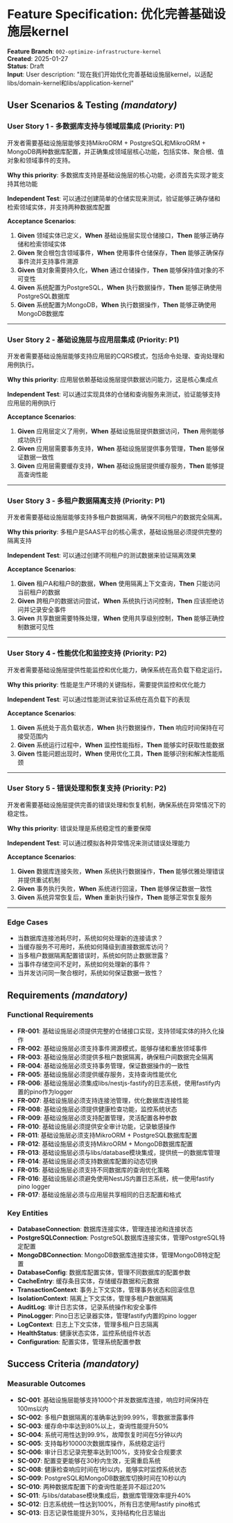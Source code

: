 # Feature Specification: 优化完善基础设施层kernel

**Feature Branch**: `002-optimize-infrastructure-kernel`  
**Created**: 2025-01-27  
**Status**: Draft  
**Input**: User description: "现在我们开始优化完善基础设施层kernel，以适配libs/domain-kernel和libs/application-kernel"

## User Scenarios & Testing _(mandatory)_

### User Story 1 - 多数据库支持与领域层集成 (Priority: P1)

开发者需要基础设施层能够支持MikroORM + PostgreSQL和MikroORM + MongoDB两种数据库配置，并正确集成领域层核心功能，包括实体、聚合根、值对象和领域事件的支持。

**Why this priority**: 多数据库支持是基础设施层的核心功能，必须首先实现才能支持其他功能

**Independent Test**: 可以通过创建简单的仓储实现来测试，验证能够正确存储和检索领域实体，并支持两种数据库配置

**Acceptance Scenarios**:

1. **Given** 领域实体已定义，**When** 基础设施层实现仓储接口，**Then** 能够正确存储和检索领域实体
2. **Given** 聚合根包含领域事件，**When** 使用事件仓储保存，**Then** 能够正确保存事件流并支持事件溯源
3. **Given** 值对象需要持久化，**When** 通过仓储操作，**Then** 能够保持值对象的不可变性
4. **Given** 系统配置为PostgreSQL，**When** 执行数据操作，**Then** 能够正确使用PostgreSQL数据库
5. **Given** 系统配置为MongoDB，**When** 执行数据操作，**Then** 能够正确使用MongoDB数据库

---

### User Story 2 - 基础设施层与应用层集成 (Priority: P1)

开发者需要基础设施层能够支持应用层的CQRS模式，包括命令处理、查询处理和用例执行。

**Why this priority**: 应用层依赖基础设施层提供数据访问能力，这是核心集成点

**Independent Test**: 可以通过实现具体的仓储和查询服务来测试，验证能够支持应用层的用例执行

**Acceptance Scenarios**:

1. **Given** 应用层定义了用例，**When** 基础设施层提供数据访问，**Then** 用例能够成功执行
2. **Given** 应用层需要事务支持，**When** 基础设施层提供事务管理，**Then** 能够保证数据一致性
3. **Given** 应用层需要缓存支持，**When** 基础设施层提供缓存服务，**Then** 能够提高查询性能

---

### User Story 3 - 多租户数据隔离支持 (Priority: P1)

开发者需要基础设施层能够支持多租户数据隔离，确保不同租户的数据完全隔离。

**Why this priority**: 多租户是SAAS平台的核心需求，基础设施层必须提供完整的隔离支持

**Independent Test**: 可以通过创建不同租户的测试数据来验证隔离效果

**Acceptance Scenarios**:

1. **Given** 租户A和租户B的数据，**When** 使用隔离上下文查询，**Then** 只能访问当前租户的数据
2. **Given** 跨租户的数据访问尝试，**When** 系统执行访问控制，**Then** 应该拒绝访问并记录安全事件
3. **Given** 共享数据需要特殊处理，**When** 使用共享级别控制，**Then** 能够正确控制数据可见性

---

### User Story 4 - 性能优化和监控支持 (Priority: P2)

开发者需要基础设施层提供性能监控和优化能力，确保系统在高负载下稳定运行。

**Why this priority**: 性能是生产环境的关键指标，需要提供监控和优化能力

**Independent Test**: 可以通过性能测试来验证系统在高负载下的表现

**Acceptance Scenarios**:

1. **Given** 系统处于高负载状态，**When** 执行数据操作，**Then** 响应时间保持在可接受范围内
2. **Given** 系统运行过程中，**When** 监控性能指标，**Then** 能够实时获取性能数据
3. **Given** 性能问题出现时，**When** 使用优化工具，**Then** 能够识别和解决性能瓶颈

---

### User Story 5 - 错误处理和恢复支持 (Priority: P2)

开发者需要基础设施层提供完善的错误处理和恢复机制，确保系统在异常情况下的稳定性。

**Why this priority**: 错误处理是系统稳定性的重要保障

**Independent Test**: 可以通过模拟各种异常情况来测试错误处理能力

**Acceptance Scenarios**:

1. **Given** 数据库连接失败，**When** 系统执行数据操作，**Then** 能够优雅处理错误并提供重试机制
2. **Given** 事务执行失败，**When** 系统进行回滚，**Then** 能够保证数据一致性
3. **Given** 系统异常恢复后，**When** 重新执行操作，**Then** 能够正常恢复服务

---

### Edge Cases

- 当数据库连接池耗尽时，系统如何处理新的连接请求？
- 当缓存服务不可用时，系统如何降级到直接数据库访问？
- 当多租户数据隔离配置错误时，系统如何防止数据泄露？
- 当事件存储空间不足时，系统如何处理新的事件？
- 当并发访问同一聚合根时，系统如何保证数据一致性？

## Requirements _(mandatory)_

### Functional Requirements

- **FR-001**: 基础设施层必须提供完整的仓储接口实现，支持领域实体的持久化操作
- **FR-002**: 基础设施层必须支持事件溯源模式，能够存储和重放领域事件
- **FR-003**: 基础设施层必须提供多租户数据隔离，确保租户间数据完全隔离
- **FR-004**: 基础设施层必须支持事务管理，保证数据操作的一致性
- **FR-005**: 基础设施层必须提供缓存服务，支持查询性能优化
- **FR-006**: 基础设施层必须集成libs/nestjs-fastify的日志系统，使用fastify内置的pino作为logger
- **FR-007**: 基础设施层必须支持连接池管理，优化数据库连接性能
- **FR-008**: 基础设施层必须提供健康检查功能，监控系统状态
- **FR-009**: 基础设施层必须支持配置管理，灵活配置各种参数
- **FR-010**: 基础设施层必须提供安全审计功能，记录敏感操作
- **FR-011**: 基础设施层必须支持MikroORM + PostgreSQL数据库配置
- **FR-012**: 基础设施层必须支持MikroORM + MongoDB数据库配置
- **FR-013**: 基础设施层必须与libs/database模块集成，提供统一的数据库管理
- **FR-014**: 基础设施层必须支持数据库配置的动态切换
- **FR-015**: 基础设施层必须支持不同数据库的查询优化策略
- **FR-016**: 基础设施层必须避免使用NestJS内置日志系统，统一使用fastify pino logger
- **FR-017**: 基础设施层必须与应用层共享相同的日志配置和格式

### Key Entities

- **DatabaseConnection**: 数据库连接实体，管理连接池和连接状态
- **PostgreSQLConnection**: PostgreSQL数据库连接实体，管理PostgreSQL特定配置
- **MongoDBConnection**: MongoDB数据库连接实体，管理MongoDB特定配置
- **DatabaseConfig**: 数据库配置实体，管理不同数据库的配置参数
- **CacheEntry**: 缓存条目实体，存储缓存数据和元数据
- **TransactionContext**: 事务上下文实体，管理事务状态和回滚信息
- **IsolationContext**: 隔离上下文实体，管理多租户数据隔离
- **AuditLog**: 审计日志实体，记录系统操作和安全事件
- **PinoLogger**: Pino日志记录器实体，管理fastify内置的pino logger
- **LogContext**: 日志上下文实体，管理多租户日志隔离
- **HealthStatus**: 健康状态实体，监控系统组件状态
- **Configuration**: 配置实体，管理系统配置参数

## Success Criteria _(mandatory)_

### Measurable Outcomes

- **SC-001**: 基础设施层能够支持1000个并发数据库连接，响应时间保持在100ms以内
- **SC-002**: 多租户数据隔离的准确率达到99.99%，零数据泄露事件
- **SC-003**: 缓存命中率达到80%以上，查询性能提升50%
- **SC-004**: 系统可用性达到99.9%，故障恢复时间在5分钟以内
- **SC-005**: 支持每秒10000次数据库操作，系统稳定运行
- **SC-006**: 审计日志记录完整率达到100%，支持安全合规要求
- **SC-007**: 配置变更能够在30秒内生效，无需重启系统
- **SC-008**: 健康检查响应时间在1秒以内，能够实时监控系统状态
- **SC-009**: PostgreSQL和MongoDB数据库切换时间在10秒以内
- **SC-010**: 两种数据库配置下的查询性能差异不超过20%
- **SC-011**: 与libs/database模块集成后，数据库管理效率提升40%
- **SC-012**: 日志系统统一性达到100%，所有日志使用fastify pino格式
- **SC-013**: 日志记录性能提升30%，支持结构化日志输出
